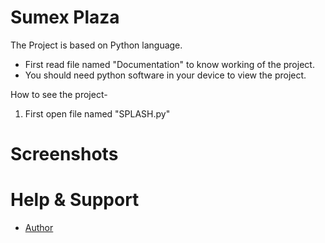 # Sumex Plaza
The Project is based on Python language. 

* First read file named "Documentation" to know working of the project.
* You should need python software in your device to view the project.

How to see the project-
1. First open file named "SPLASH.py"

# Screenshots 


# Help & Support
<ul>
  <li><a href="https://www.linkedin.com/in/sumiie24/">Author</a></li>
</ul>
